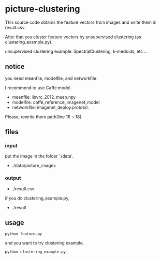 # picture-clustering

This source code obtains the feature vectors from images and write them in result.csv.


After that you cluster feature vectors by unsupervised clustering (as clustering_example.py).

unsupervised clustering example: SpectralClustering, k-medoids, etc ...


## notice

you need meanfile, modelfile, and networkfile.

I recommend to use Caffe model. 
- meanfile: ilsvrc_2012_mean.npy
- modelfile: caffe_reference_imagenet_model
- networkfile: imagenet_deploy.prototxt.

Please, rewrite there path(line 16 ~ 18).


## files

### input

put the image in the folder './data'.

- ./data/picture_images

### output
- ./result.csv


if you do clustering_example.py,

- ./result

## usage

	python feature.py


and you want to try clustering example.

	python clustering_example.py

